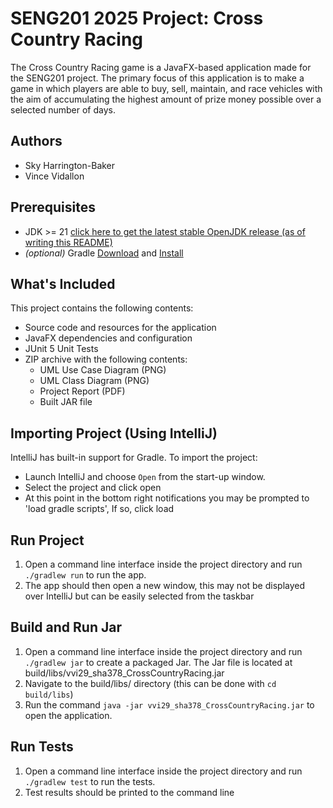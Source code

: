 # SENG201 2025 Project: Cross Country Racing
The Cross Country Racing game is a JavaFX-based application made for the SENG201 project. The primary focus of
this application is to make a game in which players are able to buy, sell, maintain, and race vehicles with the aim
of accumulating the highest amount of prize money possible over a selected number of days. 


## Authors
- Sky Harrington-Baker
- Vince Vidallon
## Prerequisites
- JDK >= 21 [click here to get the latest stable OpenJDK release (as of writing this README)](https://jdk.java.net/21/)
- *(optional)* Gradle [Download](https://gradle.org/releases/) and [Install](https://gradle.org/install/)


## What's Included
This project contains the following contents:
- Source code and resources for the application
- JavaFX dependencies and configuration
- JUnit 5 Unit Tests
- ZIP archive with the following contents:
  - UML Use Case Diagram (PNG)
  - UML Class Diagram (PNG)
  - Project Report (PDF)
  - Built JAR file


## Importing Project (Using IntelliJ)
IntelliJ has built-in support for Gradle. To import the project:

- Launch IntelliJ and choose `Open` from the start-up window.
- Select the project and click open
- At this point in the bottom right notifications you may be prompted to 'load gradle scripts', If so, click load


## Run Project 
1. Open a command line interface inside the project directory and run `./gradlew run` to run the app.
2. The app should then open a new window, this may not be displayed over IntelliJ but can be easily selected from the taskbar

## Build and Run Jar
1. Open a command line interface inside the project directory and run `./gradlew jar` to create a packaged Jar. The Jar file is located at build/libs/vvi29_sha378_CrossCountryRacing.jar
2. Navigate to the build/libs/ directory (this can be done with `cd build/libs`)
3. Run the command `java -jar vvi29_sha378_CrossCountryRacing.jar` to open the application.

## Run Tests
1. Open a command line interface inside the project directory and run `./gradlew test` to run the tests.
2. Test results should be printed to the command line

